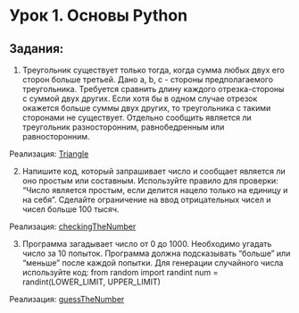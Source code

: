 # Урок 1. Основы Python

## Задания:

1. Треугольник существует только тогда, когда сумма любых двух его сторон больше третьей. Дано a, b, c - стороны предполагаемого треугольника. Требуется сравнить длину каждого отрезка-стороны с суммой двух других. Если хотя бы в одном случае отрезок окажется больше суммы двух других, то треугольника с такими сторонами не существует. Отдельно сообщить является ли треугольник разносторонним, равнобедренным или равносторонним.

Реализация:
[Triangle](https://github.com/MikhailAkulov/intoTheDepthsOfPython/blob/main/pythonHomeWork_1/triangle.py)

2. Напишите код, который запрашивает число и сообщает является ли оно простым или составным. Используйте правило для проверки: “Число является простым, если делится нацело только на единицу и на себя”. Сделайте ограничение на ввод отрицательных чисел и чисел больше 100 тысяч.

Реализация:
[checkingTheNumber](https://github.com/MikhailAkulov/intoTheDepthsOfPython/blob/main/pythonHomeWork_1/checkingTheNumber.py)

3. Программа загадывает число от 0 до 1000. Необходимо угадать число за 10 попыток. Программа должна подсказывать “больше” или “меньше” после каждой попытки. Для генерации случайного числа используйте код:
from random import randint
num = randint(LOWER_LIMIT, UPPER_LIMIT) 

Реализация:
[guessTheNumber](https://github.com/MikhailAkulov/Algorithms_home_works/blob/main/src/main/java/home_work_4/Main.java)